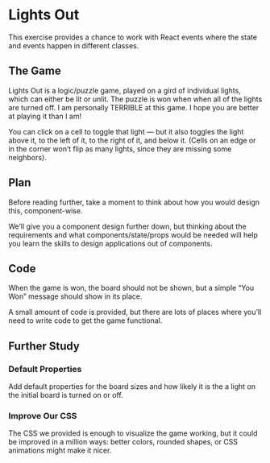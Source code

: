 <h1>Lights Out</h1>
This exercise provides a chance to work with React events where the state and events happen in different classes.

<h2>The Game</h2>
Lights Out is a logic/puzzle game, played on a gird of individual lights, which can either be lit or unlit. The puzzle is won when when all of the lights are turned off. I am personally TERRIBLE at this game. I hope you are better at playing it than I am!

You can click on a cell to toggle that light — but it also toggles the light above it, to the left of it, to the right of it, and below it. (Cells on an edge or in the corner won’t flip as many lights, since they are missing some neighbors).

<h2>Plan</h2>
Before reading further, take a moment to think about how you would design this, component-wise.

We’ll give you a component design further down, but thinking about the requirements and what components/state/props would be needed will help you learn the skills to design applications out of components.

<h2>Code</h2>
When the game is won, the board should not be shown, but a simple “You Won” message should show in its place.

A small amount of code is provided, but there are lots of places where you’ll need to write code to get the game functional.

<h2>Further Study</h2>

<h3>Default Properties</h3>
Add default properties for the board sizes and how likely it is the a light on the initial board is turned on or off.

<h3>Improve Our CSS</h3>
The CSS we provided is enough to visualize the game working, but it could be improved in a million ways: better colors, rounded shapes, or CSS animations might make it nicer.
